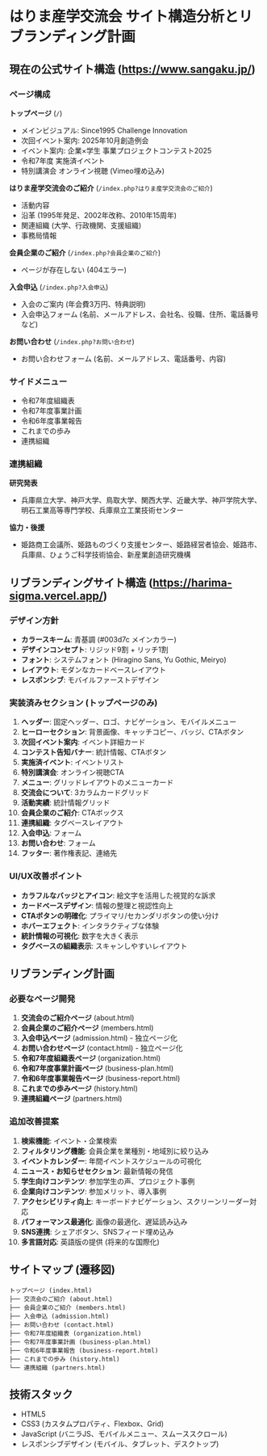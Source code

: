 # はりま産学交流会 サイト構造分析とリブランディング計画

## 現在の公式サイト構造 (https://www.sangaku.jp/)

### ページ構成

**トップページ** (`/`)
- メインビジュアル: Since1995 Challenge Innovation
- 次回イベント案内: 2025年10月創造例会
- イベント案内: 企業×学生 事業プロジェクトコンテスト2025
- 令和7年度 実施済イベント
- 特別講演会 オンライン視聴 (Vimeo埋め込み)

**はりま産学交流会のご紹介** (`/index.php?はりま産学交流会のご紹介`)
- 活動内容
- 沿革 (1995年発足、2002年改称、2010年15周年)
- 関連組織 (大学、行政機関、支援組織)
- 事務局情報

**会員企業のご紹介** (`/index.php?会員企業のご紹介`)
- ページが存在しない (404エラー)

**入会申込** (`/index.php?入会申込`)
- 入会のご案内 (年会費3万円、特典説明)
- 入会申込フォーム (名前、メールアドレス、会社名、役職、住所、電話番号など)

**お問い合わせ** (`/index.php?お問い合わせ`)
- お問い合わせフォーム (名前、メールアドレス、電話番号、内容)

### サイドメニュー
- 令和7年度組織表
- 令和7年度事業計画
- 令和6年度事業報告
- これまでの歩み
- 連携組織

### 連携組織
**研究発表**
- 兵庫県立大学、神戸大学、鳥取大学、関西大学、近畿大学、神戸学院大学、明石工業高等専門学校、兵庫県立工業技術センター

**協力・後援**
- 姫路商工会議所、姫路ものづくり支援センター、姫路経営者協会、姫路市、兵庫県、ひょうご科学技術協会、新産業創造研究機構

## リブランディングサイト構造 (https://harima-sigma.vercel.app/)

### デザイン方針
- **カラースキーム**: 青基調 (#003d7c メインカラー)
- **デザインコンセプト**: リジッド9割 + リッチ1割
- **フォント**: システムフォント (Hiragino Sans, Yu Gothic, Meiryo)
- **レイアウト**: モダンなカードベースレイアウト
- **レスポンシブ**: モバイルファーストデザイン

### 実装済みセクション (トップページのみ)
1. **ヘッダー**: 固定ヘッダー、ロゴ、ナビゲーション、モバイルメニュー
2. **ヒーローセクション**: 背景画像、キャッチコピー、バッジ、CTAボタン
3. **次回イベント案内**: イベント詳細カード
4. **コンテスト告知バナー**: 統計情報、CTAボタン
5. **実施済イベント**: イベントリスト
6. **特別講演会**: オンライン視聴CTA
7. **メニュー**: グリッドレイアウトのメニューカード
8. **交流会について**: 3カラムカードグリッド
9. **活動実績**: 統計情報グリッド
10. **会員企業のご紹介**: CTAボックス
11. **連携組織**: タグベースレイアウト
12. **入会申込**: フォーム
13. **お問い合わせ**: フォーム
14. **フッター**: 著作権表記、連絡先

### UI/UX改善ポイント
- **カラフルなバッジとアイコン**: 絵文字を活用した視覚的な訴求
- **カードベースデザイン**: 情報の整理と視認性向上
- **CTAボタンの明確化**: プライマリ/セカンダリボタンの使い分け
- **ホバーエフェクト**: インタラクティブな体験
- **統計情報の可視化**: 数字を大きく表示
- **タグベースの組織表示**: スキャンしやすいレイアウト

## リブランディング計画

### 必要なページ開発
1. **交流会のご紹介ページ** (about.html)
2. **会員企業のご紹介ページ** (members.html)
3. **入会申込ページ** (admission.html) - 独立ページ化
4. **お問い合わせページ** (contact.html) - 独立ページ化
5. **令和7年度組織表ページ** (organization.html)
6. **令和7年度事業計画ページ** (business-plan.html)
7. **令和6年度事業報告ページ** (business-report.html)
8. **これまでの歩みページ** (history.html)
9. **連携組織ページ** (partners.html)

### 追加改善提案
1. **検索機能**: イベント・企業検索
2. **フィルタリング機能**: 会員企業を業種別・地域別に絞り込み
3. **イベントカレンダー**: 年間イベントスケジュールの可視化
4. **ニュース・お知らせセクション**: 最新情報の発信
5. **学生向けコンテンツ**: 参加学生の声、プロジェクト事例
6. **企業向けコンテンツ**: 参加メリット、導入事例
7. **アクセシビリティ向上**: キーボードナビゲーション、スクリーンリーダー対応
8. **パフォーマンス最適化**: 画像の最適化、遅延読み込み
9. **SNS連携**: シェアボタン、SNSフィード埋め込み
10. **多言語対応**: 英語版の提供 (将来的な国際化)

## サイトマップ (遷移図)

```
トップページ (index.html)
├── 交流会のご紹介 (about.html)
├── 会員企業のご紹介 (members.html)
├── 入会申込 (admission.html)
├── お問い合わせ (contact.html)
├── 令和7年度組織表 (organization.html)
├── 令和7年度事業計画 (business-plan.html)
├── 令和6年度事業報告 (business-report.html)
├── これまでの歩み (history.html)
└── 連携組織 (partners.html)
```

## 技術スタック
- HTML5
- CSS3 (カスタムプロパティ、Flexbox、Grid)
- JavaScript (バニラJS、モバイルメニュー、スムーススクロール)
- レスポンシブデザイン (モバイル、タブレット、デスクトップ)

